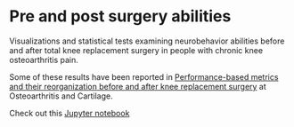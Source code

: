 # Pre and post surgery abilities
Visualizations and statistical tests examining neurobehavior abilities before and after total knee replacement surgery in people with chronic knee osteoarthritis pain.

Some of these results have been reported in [Performance-based metrics and their reorganization before and after knee replacement surgery](https://doi.org/10.1016/j.joca.2020.02.711) at Osteoarthritis and Cartilage.

Check out this [Jupyter notebook](public_20200207.ipynb)

